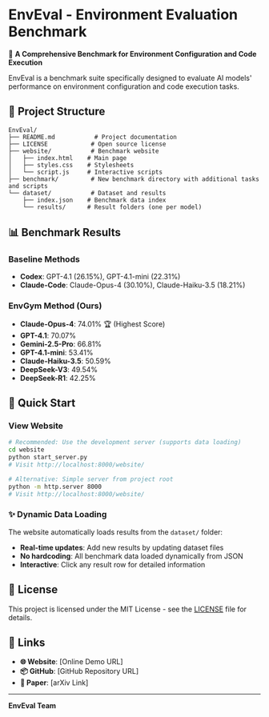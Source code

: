 # EnvEval - Environment Evaluation Benchmark

🌟 **A Comprehensive Benchmark for Environment Configuration and Code Execution**

EnvEval is a benchmark suite specifically designed to evaluate AI models' performance on environment configuration and code execution tasks.

## 📁 Project Structure

```
EnvEval/
├── README.md           # Project documentation
├── LICENSE            # Open source license
├── website/           # Benchmark website
│   ├── index.html    # Main page
│   ├── styles.css    # Stylesheets
│   └── script.js     # Interactive scripts
├── benchmark/         # New benchmark directory with additional tasks and scripts
└── dataset/           # Dataset and results
    ├── index.json    # Benchmark data index
    └── results/      # Result folders (one per model)
```

## 📊 Benchmark Results

### Baseline Methods

- **Codex**: GPT-4.1 (26.15%), GPT-4.1-mini (22.31%)
- **Claude-Code**: Claude-Opus-4 (30.10%), Claude-Haiku-3.5 (18.21%)

### EnvGym Method (Ours)

- **Claude-Opus-4**: 74.01% 🏆 (Highest Score)
- **GPT-4.1**: 70.07%
- **Gemini-2.5-Pro**: 66.81%
- **GPT-4.1-mini**: 53.41%
- **Claude-Haiku-3.5**: 50.59%
- **DeepSeek-V3**: 49.54%
- **DeepSeek-R1**: 42.25%

## 🚀 Quick Start

### View Website

```bash
# Recommended: Use the development server (supports data loading)
cd website
python start_server.py
# Visit http://localhost:8000/website/

# Alternative: Simple server from project root
python -m http.server 8000
# Visit http://localhost:8000/website/
```

### ✨ Dynamic Data Loading

The website automatically loads results from the `dataset/` folder:

- **Real-time updates**: Add new results by updating dataset files
- **No hardcoding**: All benchmark data loaded dynamically from JSON
- **Interactive**: Click any result row for detailed information

## 📄 License

This project is licensed under the MIT License - see the [LICENSE](LICENSE) file for details.

## 🔗 Links

- **🌐 Website**: [Online Demo URL]
- **📦 GitHub**: [GitHub Repository URL]
- **📄 Paper**: [arXiv Link]

---

**EnvEval Team**

